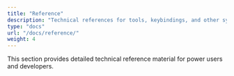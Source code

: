 ```yaml
---
title: "Reference"
description: "Technical references for tools, keybindings, and other system components."
type: "docs"
url: "/docs/reference/"
weight: 4
---
```


This section provides detailed technical reference material for power users and developers.
